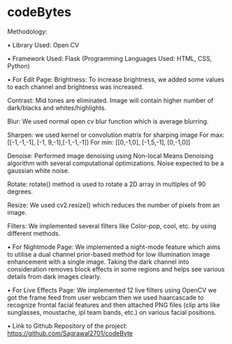# codeBytes
Methodology:

• Library Used: Open CV

• Framework Used: Flask
(Programming Languages Used: HTML, CSS, Python)

• For Edit Page:
Brightness: To increase brightness, we added some values to each 
channel and brightness was increased.

Contrast: Mid tones are eliminated. Image will contain higher 
number of dark/blacks and whites/highlights.

Blur: We used normal open cv blur function which is average 
blurring.

Sharpen: we used kernel or convolution matrix for sharping image
For max: [[-1,-1,-1], [-1, 9,-1],[-1,-1,-1]]
For min: [[0,-1,0], [-1,5,-1], [0,-1,0]]

Denoise: Performed image denoising using Non-local Means 
Denoising algorithm with several computational optimizations. 
Noise expected to be a gaussian white noise.

Rotate: rotate() method is used to rotate a 2D array in multiples of
90 degrees.

Resize: We used cv2.resize() which reduces the number of pixels 
from an image.

Filters: We implemented several filters like Color-pop, cool, etc. 
by using different methods.

• For Nightmode Page:
We implemented a night-mode feature which aims to utilise a dual 
channel prior-based method for low illumination image 
enhancement with a single image. Taking the dark channel into 
consideration removes block effects in some regions and helps see 
various details from dark images clearly.

• For Live Effects Page:
We implemented 12 live filters using OpenCV we got the frame 
feed from user webcam then we used haarcascade to recognize 
frontal facial features and then attached PNG files (clip arts like 
sunglasses, moustache, ipl team bands, etc.) on various facial 
positions.


• Link to Github Repository of the project:
https://github.com/Sagrawal2701/codeByte

